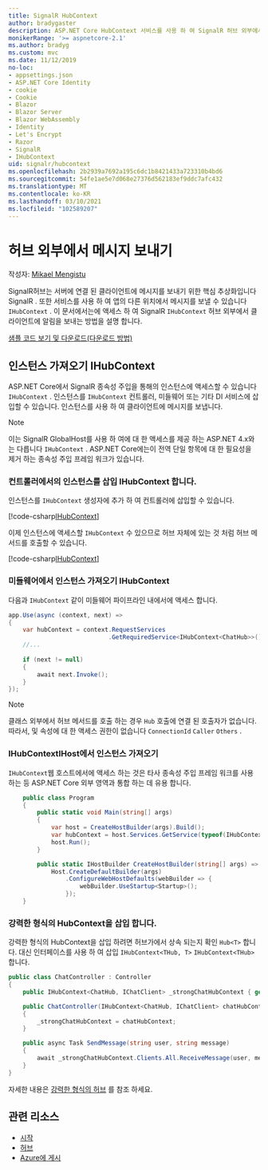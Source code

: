```yaml
---
title: SignalR HubContext
author: bradygaster
description: ASP.NET Core HubContext 서비스를 사용 하 여 SignalR 허브 외부에서 클라이언트로 알림을 보내는 방법에 대해 알아봅니다.
monikerRange: '>= aspnetcore-2.1'
ms.author: bradyg
ms.custom: mvc
ms.date: 11/12/2019
no-loc:
- appsettings.json
- ASP.NET Core Identity
- cookie
- Cookie
- Blazor
- Blazor Server
- Blazor WebAssembly
- Identity
- Let's Encrypt
- Razor
- SignalR
- IHubContext
uid: signalr/hubcontext
ms.openlocfilehash: 2b2939a7692a195c6dc1b8421433a723310b4bd6
ms.sourcegitcommit: 54fe1ae5e7d068e27376d562183ef9ddc7afc432
ms.translationtype: MT
ms.contentlocale: ko-KR
ms.lasthandoff: 03/10/2021
ms.locfileid: "102589207"
---
```

# <a name="send-messages-from-outside-a-hub"></a>허브 외부에서 메시지 보내기

작성자: [Mikael Mengistu](https://twitter.com/MikaelM_12)

SignalR허브는 서버에 연결 된 클라이언트에 메시지를 보내기 위한 핵심 추상화입니다 SignalR . 또한 서비스를 사용 하 여 앱의 다른 위치에서 메시지를 보낼 수 있습니다 `IHubContext` . 이 문서에서는에 액세스 하 여 SignalR `IHubContext` 허브 외부에서 클라이언트에 알림을 보내는 방법을 설명 합니다.

[샘플 코드 보기 및 다운로드](https://github.com/dotnet/AspNetCore.Docs/tree/main/aspnetcore/signalr/hubcontext/sample/)[(다운로드 방법)](xref:index#how-to-download-a-sample)

## <a name="get-an-instance-of-ihubcontext"></a>인스턴스 가져오기 IHubContext

ASP.NET Core에서 SignalR 종속성 주입을 통해의 인스턴스에 액세스할 수 있습니다 `IHubContext` . 인스턴스를 `IHubContext` 컨트롤러, 미들웨어 또는 기타 DI 서비스에 삽입할 수 있습니다. 인스턴스를 사용 하 여 클라이언트에 메시지를 보냅니다.

> [!NOTE]
> 이는 SignalR GlobalHost를 사용 하 여에 대 한 액세스를 제공 하는 ASP.NET 4.x와는 다릅니다 `IHubContext` . ASP.NET Core에는이 전역 단일 항목에 대 한 필요성을 제거 하는 종속성 주입 프레임 워크가 있습니다.

### <a name="inject-an-instance-of-ihubcontext-in-a-controller"></a>컨트롤러에서의 인스턴스를 삽입 IHubContext 합니다.

인스턴스를 `IHubContext` 생성자에 추가 하 여 컨트롤러에 삽입할 수 있습니다.

[!code-csharp[IHubContext](hubcontext/sample/Controllers/HomeController.cs?range=12-19,57)]

이제 인스턴스에 액세스할 `IHubContext` 수 있으므로 허브 자체에 있는 것 처럼 허브 메서드를 호출할 수 있습니다.

[!code-csharp[IHubContext](hubcontext/sample/Controllers/HomeController.cs?range=21-25)]

### <a name="get-an-instance-of-ihubcontext-in-middleware"></a>미들웨어에서 인스턴스 가져오기 IHubContext

다음과 `IHubContext` 같이 미들웨어 파이프라인 내에서에 액세스 합니다.

```csharp
app.Use(async (context, next) =>
{
    var hubContext = context.RequestServices
                            .GetRequiredService<IHubContext<ChatHub>>();
    //...
    
    if (next != null)
    {
        await next.Invoke();
    }
});
```

> [!NOTE]
> 클래스 외부에서 허브 메서드를 호출 하는 경우 `Hub` 호출에 연결 된 호출자가 없습니다. 따라서, 및 속성에 대 한 액세스 권한이 없습니다 `ConnectionId` `Caller` `Others` .

### <a name="get-an-instance-of-ihubcontext-from-ihost"></a>IHubContextIHost에서 인스턴스 가져오기

`IHubContext`웹 호스트에서에 액세스 하는 것은 타사 종속성 주입 프레임 워크를 사용 하는 등 ASP.NET Core 외부 영역과 통합 하는 데 유용 합니다.

```csharp
    public class Program
    {
        public static void Main(string[] args)
        {
            var host = CreateHostBuilder(args).Build();
            var hubContext = host.Services.GetService(typeof(IHubContext<ChatHub>));
            host.Run();
        }

        public static IHostBuilder CreateHostBuilder(string[] args) =>
            Host.CreateDefaultBuilder(args)
                .ConfigureWebHostDefaults(webBuilder => {
                    webBuilder.UseStartup<Startup>();
                });
    }
```

### <a name="inject-a-strongly-typed-hubcontext"></a>강력한 형식의 HubContext을 삽입 합니다.

강력한 형식의 HubContext을 삽입 하려면 허브가에서 상속 되는지 확인 `Hub<T>` 합니다. 대신 인터페이스를 사용 하 여 삽입 `IHubContext<THub, T>` `IHubContext<THub>` 합니다.

```csharp
public class ChatController : Controller
{
    public IHubContext<ChatHub, IChatClient> _strongChatHubContext { get; }

    public ChatController(IHubContext<ChatHub, IChatClient> chatHubContext)
    {
        _strongChatHubContext = chatHubContext;
    }

    public async Task SendMessage(string user, string message)
    {
        await _strongChatHubContext.Clients.All.ReceiveMessage(user, message);
    }
}
```

자세한 내용은 [강력한 형식의 허브](xref:signalr/hubs#strongly-typed-hubs) 를 참조 하세요.

## <a name="related-resources"></a>관련 리소스

* [시작](xref:tutorials/signalr)
* [허브](xref:signalr/hubs)
* [Azure에 게시](xref:signalr/publish-to-azure-web-app)
